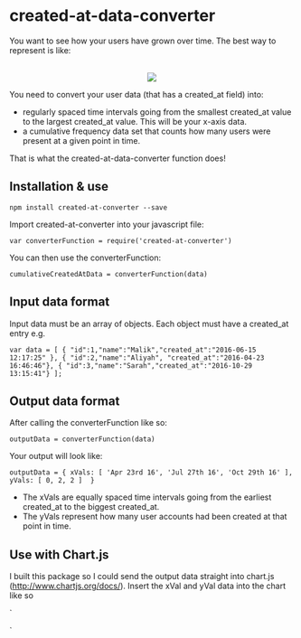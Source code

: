 # created-at-data-converter

You want to see how your users have grown over time. The best way to represent is like:

<p align="center">
  <br />
  <img src="https://candicelaw.files.wordpress.com/2012/02/facebook-user-growth-july-2011-630w.jpg"/>
</p>

You need to convert your user data (that has a created_at field) into:

- regularly spaced time intervals going from the smallest created_at value to the largest created_at value. This will be your x-axis data.
- a cumulative frequency data set that counts how many users were present at a given point in time.

That is what the created-at-data-converter function does!

## Installation & use

`
npm install created-at-converter --save
`

Import created-at-converter into your javascript file:

`
var converterFunction = require('created-at-converter')
`

You can then use the converterFunction:

`
cumulativeCreatedAtData = converterFunction(data)
`

## Input data format

Input data must be an array of objects. Each object must have a created_at entry e.g.

`
var data = [
  { "id":1,"name":"Malik","created_at":"2016-06-15 12:17:25" },
  { "id":2,"name":"Aliyah", "created_at":"2016-04-23 16:46:46"},
  { "id":3,"name":"Sarah","created_at":"2016-10-29 13:15:41"}
];
`

## Output data format

After calling the converterFunction like so:

`outputData = converterFunction(data)`

Your output will look like:

`
outputData = {
  xVals: [ 'Apr 23rd 16', 'Jul 27th 16', 'Oct 29th 16' ], 
  yVals: [ 0, 2, 2 ] 
 }
`

- The xVals are equally spaced time intervals going from the earliest created_at to the biggest created_at.
- The yVals represent how many user accounts had been created at that point in time.


## Use with Chart.js

I built this package so I could send the output data straight into chart.js (http://www.chartjs.org/docs/).
Insert the xVal and yVal data into the chart like so 

`
<canvas id="myChart" width="400" height="400"></canvas>
<script>
var ctx = document.getElementById("myChart");
var myChart = new Chart(ctx, {
    type: 'bar',
    data: {
        labels: outputData.xVal,
        datasets: [{
            label: '# of Votes',
            data: outputData.yVal,
            backgroundColor: [
                'rgba(255, 99, 132, 0.2)',
                'rgba(54, 162, 235, 0.2)',
                'rgba(255, 206, 86, 0.2)',
                'rgba(75, 192, 192, 0.2)',
                'rgba(153, 102, 255, 0.2)',
                'rgba(255, 159, 64, 0.2)'
            ],
            borderColor: [
                'rgba(255,99,132,1)',
                'rgba(54, 162, 235, 1)',
                'rgba(255, 206, 86, 1)',
                'rgba(75, 192, 192, 1)',
                'rgba(153, 102, 255, 1)',
                'rgba(255, 159, 64, 1)'
            ],
            borderWidth: 1
        }]
    },
    options: {
        scales: {
            yAxes: [{
                ticks: {
                    beginAtZero:true
                }
            }]
        }
    }
});
</script>
`


